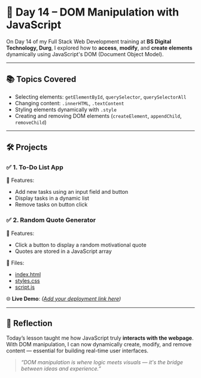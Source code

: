 # 🧩 Day 14 – DOM Manipulation with JavaScript

On Day 14 of my Full Stack Web Development training at **BS Digital Technology, Durg**, I explored how to **access**, **modify**, and **create elements** dynamically using JavaScript's DOM (Document Object Model).

---

## 📚 Topics Covered

- Selecting elements: `getElementById`, `querySelector`, `querySelectorAll`
- Changing content: `.innerHTML`, `.textContent`
- Styling elements dynamically with `.style`
- Creating and removing DOM elements (`createElement`, `appendChild`, `removeChild`)

---

## 🛠️ Projects

### ✅ 1. To-Do List App

📌 Features:
- Add new tasks using an input field and button
- Display tasks in a dynamic list
- Remove tasks on button click

### ✅ 2. Random Quote Generator

📌 Features:
- Click a button to display a random motivational quote
- Quotes are stored in a JavaScript array

📂 Files:  
- [index.html](./to-do-quote-app/index.html)  
- [styles.css](./to-do-quote-app/styles.css)  
- [script.js](./to-do-quote-app/script.js)

🌐 **Live Demo**: _([Add your deployment link here](https://1428.onecompiler.app/))_

---

## 💬 Reflection

Today’s lesson taught me how JavaScript truly **interacts with the webpage**. With DOM manipulation, I can now dynamically create, modify, and remove content — essential for building real-time user interfaces.

> _“DOM manipulation is where logic meets visuals — it's the bridge between ideas and experience.”_
